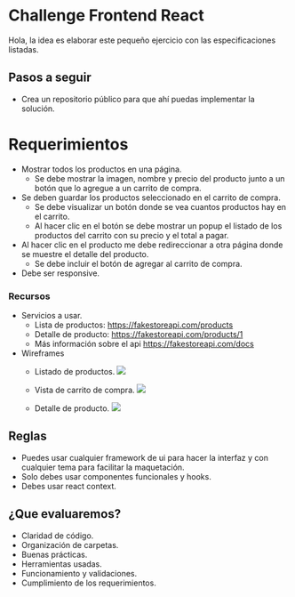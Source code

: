 # Challenge Frontend React
Hola, la idea es elaborar este pequeño ejercicio con las especificaciones listadas.

## Pasos a seguir

- Crea un repositorio público para que ahí puedas implementar la solución.

# Requerimientos
- Mostrar todos los productos en una página.
  - Se debe mostrar la imagen, nombre y precio del producto junto a un botón que lo agregue a un carrito de compra.
- Se deben guardar los productos seleccionado en el carrito de compra.
  - Se debe visualizar un botón donde se vea cuantos productos hay en el carrito.
  - Al hacer clic en el botón se debe mostrar un popup el listado de los productos del carrito con su precio y el total a pagar.
- Al hacer clic en el producto me debe redireccionar a otra página donde se muestre el detalle del producto.
  - Se debe incluir el botón de agregar al carrito de compra.
- Debe ser responsive.

### Recursos
- Servicios a usar.
  - Lista de productos: https://fakestoreapi.com/products
  - Detalle de producto: https://fakestoreapi.com/products/1
  - Más información sobre el api https://fakestoreapi.com/docs
- Wireframes
  - Listado de productos.
  ![](https://raw.githubusercontent.com/josueaqp92/react-frontend-challenge-1/main/assets/products.png)
  
  - Vista de carrito de compra.
  ![](https://raw.githubusercontent.com/josueaqp92/react-frontend-challenge-1/main/assets/cart.png)
    
  - Detalle de producto.
  ![](https://raw.githubusercontent.com/josueaqp92/react-frontend-challenge-1/main/assets/product-detail.png)
    

## Reglas

- Puedes usar cualquier framework de ui para hacer la interfaz y con cualquier tema para facilitar la maquetación.
- Solo debes usar componentes funcionales y hooks.
- Debes usar react context.

## ¿Que evaluaremos?
- Claridad de código.
- Organización de carpetas.
- Buenas prácticas.
- Herramientas usadas.
- Funcionamiento y validaciones.
- Cumplimiento de los requerimientos.
